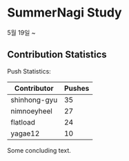 # SummerNagi Study

5월 19일 ~ 

## Contribution Statistics

Push Statistics:

| Contributor | Pushes |
| ----------- | ------ |
| shinhong-gyu | 35 |
| nimnoeyheel | 27 |
| flatload | 24 |
| yagae12 | 10 |

Some concluding text.
